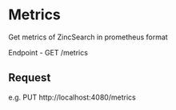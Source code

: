 # Metrics

Get metrics of ZincSearch in prometheus format

Endpoint - GET /metrics


## Request

e.g. 
PUT http://localhost:4080/metrics





